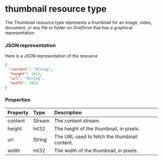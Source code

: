# thumbnail resource type

The Thumbnail resource type represents a thumbnail for an image, video, document, or any file or folder on OneDrive that has a graphical representation.  

### JSON representation

Here is a JSON representation of the resource

<!-- {
  "blockType": "resource",
  "optionalProperties": [

  ],
  "@odata.type": "microsoft.graph.thumbnail"
}-->

```json
{
  "content": "String",
  "height": 1024,
  "url": "String",
  "width": 1024
}

```
### Properties
| Property	   | Type	|Description|
|:---------------|:--------|:----------|
|content|Stream|The content stream.|
|height|Int32|The height of the thumbnail, in pixels.|
|url|String|The URL used to fetch the thumbnail content.|
|width|Int32|The width of the thumbnail, in pixels.|

<!-- uuid: 52f9782f-9e2a-4d26-816f-cc54e3a59278
2015-10-15 16:17:33 UTC -->
<!-- {
  "type": "#page.annotation",
  "description": "thumbnail resource",
  "keywords": "",
  "section": "documentation",
  "tocPath": ""
}-->